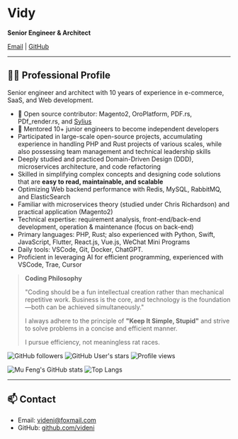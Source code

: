 # Vidy

**Senior Engineer & Architect**

[Email](mailto:videni@foxmail.com) | [GitHub](https://github.com/videni)

---

## 🧑‍💻 Professional Profile

Senior engineer and architect with 10 years of experience in e-commerce, SaaS, and Web development.

- 🏅 Open source contributor: Magento2, OroPlatform, PDF.rs, PDf_render.rs, and [Sylius](https://github.com/Sylius/Sylius)
- 👥 Mentored 10+ junior engineers to become independent developers
- Participated in large-scale open-source projects, accumulating experience in handling PHP and Rust projects of various scales, while also possessing team management and technical leadership skills
- Deeply studied and practiced Domain-Driven Design (DDD), microservices architecture, and code refactoring
- Skilled in simplifying complex concepts and designing code solutions that are **easy to read, maintainable, and scalable**
- Optimizing Web backend performance with Redis, MySQL, RabbitMQ, and ElasticSearch
- Familiar with microservices theory (studied under Chris Richardson) and practical application (Magento2)
- Technical expertise: requirement analysis, front-end/back-end development, operation & maintenance (focus on back-end)
- Primary languages: PHP, Rust; also experienced with Python, Swift, JavaScript, Flutter, React.js, Vue.js, WeChat Mini Programs
- Daily tools: VSCode, Git, Docker, ChatGPT. 
- Proficient in leveraging AI for efficient programming, experienced with VSCode, Trae, Cursor

> **Coding Philosophy**
>
> "Coding should be a fun intellectual creation rather than mechanical repetitive work. Business is the core, and technology is the foundation—both can be achieved simultaneously."
>
> I always adhere to the principle of **"Keep It Simple, Stupid"** and strive to solve problems in a concise and efficient manner.
>
> I pursue efficiency, not meaningless rat races.

![GitHub followers](https://img.shields.io/github/followers/videni?label=Follow&style=social) ![GitHub User's stars](https://img.shields.io/github/stars/videni?affiliations=OWNER%2CCOLLABORATOR%2CORGANIZATION_MEMBER&style=social) ![Profile views](https://komarev.com/ghpvc/?username=videni)

![Mu Feng's GitHub stats](https://github-readme-stats.vercel.app/api?username=videni&show_icons=true&theme=default)
![Top Langs](https://github-readme-stats.vercel.app/api/top-langs/?username=videni&layout=compact)

---

## 📫 Contact

- Email: [videni@foxmail.com](mailto:videni@foxmail.com)
- GitHub: [github.com/videni](https://github.com/videni) 
